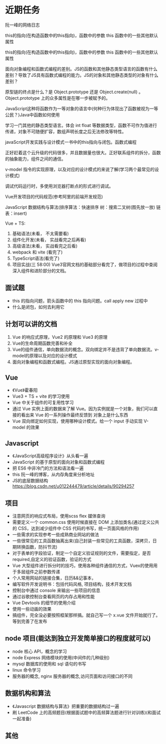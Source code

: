 <!--
 *@Author: x09898 coder_xujie@163.com
 * @Date: 2022-05-09 20:54:40
 * @LastEditors: xujie 1607526161@qq.com
 * @LastEditTime: 2023-01-08 19:32:38
 * @LastEditors: x09898 coder_xujie@163.com
 * @LastEditTime: 2022-12-23 17:59:14
 * @FilePath: \HTML-CSS-Javascript-\待解决的知识点\近期的学习要务.md
 * @Description: 近期的学习任务(面试前需要完成的知识点)
-->
# 近期任务

阮一峰的网络日志

this的指向(在构造函数中的this指向)，函数中的参数 this 函数中的一些其他默认属性

this的指向(在构造函数中的this指向)，函数中的参数 this 函数中的一些其他默认属性

面向对象编程和函数式编程的差别。JS的函数和其他静态类型语言的函数有什么差别？导致了JS具有函数式编程的能力。JS的对象和其他静态类型的对象有什么差别？

原型链的终点是什么？是 Object.prototype 还是 Object.create(null)  。Object.prototype 上的众多属性是在哪一步被赋予的。

JavaScript这种将函数作为一等对象的语言中(何种行为体现出了函数被视为一等公民？)Java中函数如何使用

学习一门其他的静态类型语言。体会 int float 等数据类型，函数不可作为值进行传递，对象不可随便扩容，数组声明长度之后无法修改等特性。

javaScript开发实践与设计模式一书中的this指向与闭包。函数式编程

正好赶着这个云升级的代码很多，并且数据量也很大。正好联系组件的拆分，函数的抽象能力，组件之间的通信。

v-model 指令的实现原理，以及对应的设计模式的来说了解(学习两个最常见的设计模式)

调试代码运行时，多使用浏览器打断点的形式进行调试。

Vue开发项目的代码规范(参考阿里的前端开发规范)

JavaScript 数据结构与算法(排序算法：快速排序 树：搜索二叉树(图先放一放) 链表：insert)

Vue + TS:

 1. 基础语法(未看， 不太需要看)
 2. 组件化开发(未看， 实战看完之后再看)
 3. 高级语法(未看， 实战看完之后看)
 4. webpack 和 vite (看完了)
 5. TypeScript语法(看完了)
 6. 项目实战(三 58:00) Vue3官网文档的基础部分看完了，做项目的过程中查阅深入组件和进阶部分的文档。

## 面试题

* this 的指向问题，箭头函数中的 this 指向问题。call apply new 过程中
* 什么是闭包，如何去利用它

## 计划可以讲的文档

1. Vue 的响应式原理，Vue2 的原理和 Vue3 的原理
2. Vue的生命周期函数完善和补全
3. Vue的组件通信，单向数据流的概念。双向绑定并不是违背了单向数据流。v-model的原理以及对应的设计模式
4. 面向对象编程和函数式编程。JS通过原型实现的面向对象编程。

## Vue

* 《Vue》霍春阳
* Vue3 + TS + vite 的学习使用
* Vue 中关于组件的可复用性学习
* 通过 Vue 实例上面的数据来了解 Vue。因为实例就是一个对象，我们可以直接的看出来 Vue 的一系列操作最终反馈到 对象上是什么东西
* Vue 双向绑定如何实现，使用哪种设计模式。给一个 input 手动实现 V-model 的效果

## Javascript

* 《JavaScript高级程序设计》从头看一遍
* JavaScript 的基于原型的面向对象和函数式编程
* 把 ES6 中非冷门的方法和语法看一遍
* this 阮一峰的博客，从内存角度来分析地址
* JS的底层数据结构 <https://blog.csdn.net/u012244479/article/details/90294257>

## 项目

* 注意网页的响应式布局，使用scss flex 媒体查询
* 需要定义一个 common.css 使用时候直接在 DOM 上添加类名(通过定义公共的 CSS，达到减少组件中 CSS 代码的书写，统一页面风格的作用)
* 一些需求的实现参考一些成熟商业网站的做法
* 一些很常见的工具函数抽离出来(自己封装一些常见的工具函数，深拷贝，日期转换函数，防抖节流)
* 对于表单的字段验证，制定一个自定义验证规则的文件，需要指定，是否required,自定义的验证函数，验证的方式
* Vue 大型组件进行拆分时的技巧，使用各种组件通信的方式，Vuex的使用用于多层组件之前参数传递
* 个人常用网站的链接合集，日历&&记事本，
* 编写软件开发说明书：包括代码风格, 项目结构，技术开发文档
* 控制台中通过 console 来输出一些项目的信息
* 通过谷歌控制台查看网页的内存占用和性能
* Vue Devtools 的细节的使用介绍
* 使用一些动画的效果
* 搞组件，完全没必要按照框架那样搞。就自己写一个 x.vue 文件开始就行了。等到完善了在发布

## node 项目(能达到独立开发简单接口的程度就可以)

* node 核心 API，概念的学习
* node Express 网络模块的使用(中间件的几种级别)
* mysql 数据库的使用和 sql 语句的书写
* linux 命令学习
* 服务器的概念, nginx 服务器的概念,访问页面和访问接口的不同

## 数据机构和算法

* 《Javascript 数据结构与算法》把重要的数据结构过一遍
* 刷 LeetCode 上的高频题目(根据面试题中的高频算法题进行针对训练)(和面试一起准备)

## 其他
